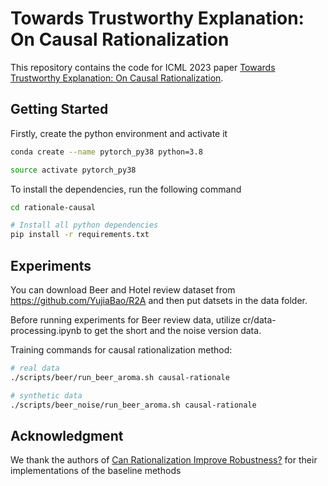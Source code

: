 # Towards Trustworthy Explanation: On Causal Rationalization

This repository contains the code for ICML 2023 paper [Towards Trustworthy Explanation: On Causal Rationalization](https://openreview.net/forum?id=fvTgh4MNUV).

## Getting Started

Firstly, create the python environment and activate it

```sh
conda create --name pytorch_py38 python=3.8

source activate pytorch_py38
```

To install the dependencies, run the following command
```sh
cd rationale-causal

# Install all python dependencies
pip install -r requirements.txt
```

## Experiments

You can download Beer and Hotel review dataset from https://github.com/YujiaBao/R2A and then put datsets in the data folder.

Before running experiments for Beer review data, utilize cr/data-processing.ipynb to get the short and the noise version data.

Training commands for causal rationalization method:

```sh
# real data
./scripts/beer/run_beer_aroma.sh causal-rationale

# synthetic data
./scripts/beer_noise/run_beer_aroma.sh causal-rationale
```

## Acknowledgment
We thank the authors of [Can Rationalization Improve Robustness?](https://github.com/princeton-nlp/rationale-robustness) for their implementations of the baseline methods